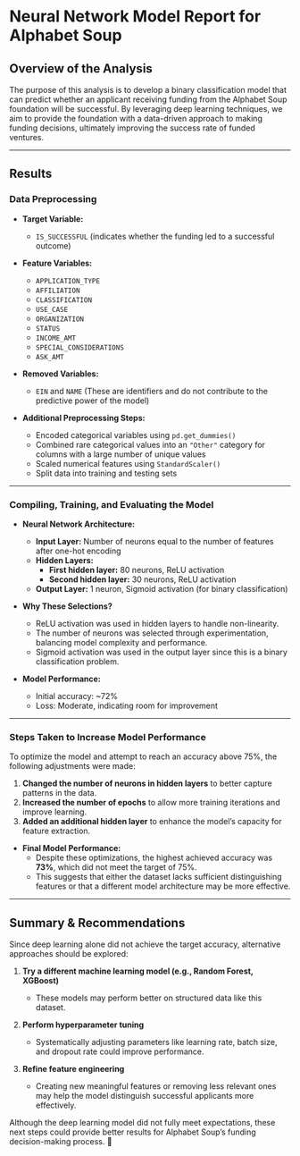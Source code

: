 # **Neural Network Model Report for Alphabet Soup**

## **Overview of the Analysis**
The purpose of this analysis is to develop a binary classification model that can predict whether an applicant receiving funding from the Alphabet Soup foundation will be successful. By leveraging deep learning techniques, we aim to provide the foundation with a data-driven approach to making funding decisions, ultimately improving the success rate of funded ventures.

---

## **Results**

### **Data Preprocessing**
- **Target Variable:**  
  - `IS_SUCCESSFUL` (indicates whether the funding led to a successful outcome)
  
- **Feature Variables:**  
  - `APPLICATION_TYPE`  
  - `AFFILIATION`  
  - `CLASSIFICATION`  
  - `USE_CASE`  
  - `ORGANIZATION`  
  - `STATUS`  
  - `INCOME_AMT`  
  - `SPECIAL_CONSIDERATIONS`  
  - `ASK_AMT`  

- **Removed Variables:**  
  - `EIN` and `NAME` (These are identifiers and do not contribute to the predictive power of the model)

- **Additional Preprocessing Steps:**  
  - Encoded categorical variables using `pd.get_dummies()`  
  - Combined rare categorical values into an `"Other"` category for columns with a large number of unique values  
  - Scaled numerical features using `StandardScaler()`  
  - Split data into training and testing sets  

---

### **Compiling, Training, and Evaluating the Model**
- **Neural Network Architecture:**  
  - **Input Layer:** Number of neurons equal to the number of features after one-hot encoding  
  - **Hidden Layers:**
    - **First hidden layer:** 80 neurons, ReLU activation  
    - **Second hidden layer:** 30 neurons, ReLU activation  
  - **Output Layer:** 1 neuron, Sigmoid activation (for binary classification)  

- **Why These Selections?**  
  - ReLU activation was used in hidden layers to handle non-linearity.  
  - The number of neurons was selected through experimentation, balancing model complexity and performance.  
  - Sigmoid activation was used in the output layer since this is a binary classification problem.  

- **Model Performance:**  
  - Initial accuracy: ~72%  
  - Loss: Moderate, indicating room for improvement  

---

### **Steps Taken to Increase Model Performance**  
To optimize the model and attempt to reach an accuracy above 75%, the following adjustments were made:  

1. **Changed the number of neurons in hidden layers** to better capture patterns in the data.  
2. **Increased the number of epochs** to allow more training iterations and improve learning.  
3. **Added an additional hidden layer** to enhance the model’s capacity for feature extraction.  

- **Final Model Performance:**  
  - Despite these optimizations, the highest achieved accuracy was **73%**, which did not meet the target of 75%.  
  - This suggests that either the dataset lacks sufficient distinguishing features or that a different model architecture may be more effective.  

---

## **Summary & Recommendations**
Since deep learning alone did not achieve the target accuracy, alternative approaches should be explored:  

1. **Try a different machine learning model (e.g., Random Forest, XGBoost)**  
   - These models may perform better on structured data like this dataset.  

2. **Perform hyperparameter tuning**  
   - Systematically adjusting parameters like learning rate, batch size, and dropout rate could improve performance.  

3. **Refine feature engineering**  
   - Creating new meaningful features or removing less relevant ones may help the model distinguish successful applicants more effectively.  

Although the deep learning model did not fully meet expectations, these next steps could provide better results for Alphabet Soup’s funding decision-making process. 🚀
